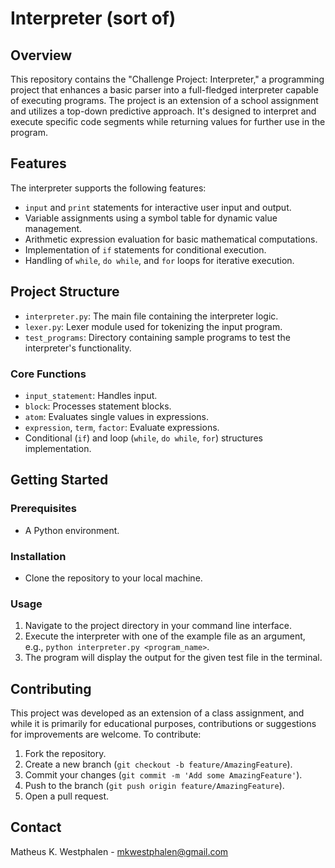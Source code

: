 # Interpreter (sort of)

## Overview

This repository contains the "Challenge Project: Interpreter," a programming project that enhances a basic parser into a full-fledged interpreter capable of executing programs. The project is an extension of a school assignment and utilizes a top-down predictive approach. It's designed to interpret and execute specific code segments while returning values for further use in the program.

## Features

The interpreter supports the following features:
- `input` and `print` statements for interactive user input and output.
- Variable assignments using a symbol table for dynamic value management.
- Arithmetic expression evaluation for basic mathematical computations.
- Implementation of `if` statements for conditional execution.
- Handling of `while`, `do while`, and `for` loops for iterative execution.

## Project Structure

- `interpreter.py`: The main file containing the interpreter logic.
- `lexer.py`: Lexer module used for tokenizing the input program.
- `test_programs`: Directory containing sample programs to test the interpreter's functionality.

### Core Functions

- `input_statement`: Handles input.
- `block`: Processes statement blocks.
- `atom`: Evaluates single values in expressions.
- `expression`, `term`, `factor`: Evaluate expressions.
- Conditional (`if`) and loop (`while`, `do while`, `for`) structures implementation.

## Getting Started

### Prerequisites

- A Python environment.

### Installation

- Clone the repository to your local machine.

### Usage

1. Navigate to the project directory in your command line interface.
2. Execute the interpreter with one of the example file as an argument, e.g., `python interpreter.py <program_name>`.
3. The program will display the output for the given test file in the terminal.

## Contributing

This project was developed as an extension of a class assignment, and while it is primarily for educational purposes, contributions or suggestions for improvements are welcome. To contribute:
1. Fork the repository.
2. Create a new branch (`git checkout -b feature/AmazingFeature`).
3. Commit your changes (`git commit -m 'Add some AmazingFeature'`).
4. Push to the branch (`git push origin feature/AmazingFeature`).
5. Open a pull request.

## Contact
Matheus K. Westphalen - mkwestphalen@gmail.com
  
